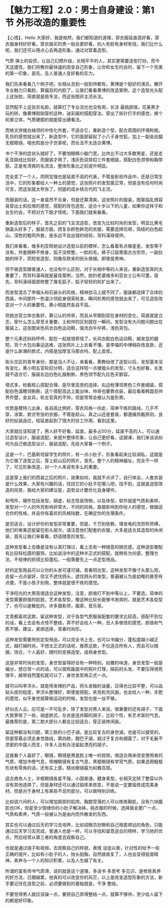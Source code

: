 # 【魅力工程】2.0：男士自身建设：第1节 外形改造的重要性

【心情】，Hello 大家好，我是格然，我们都知道的道理，穿衣服延直高好看，穿衣服身材好好看，穿衣服买的贵一般会更好看，别人有脸有身材有钱，我们比什么呢，我们还可以用点心去再造形象，通过对穿着造型。

气质 弹土的投资，让自己幻燃升级，长相平平的人，其实更需要造型打扮，而今天这捷克，我们将教你最快速的改变自己形象，让你和女生约会时，留下一个完美的第一印象，首先，丑人普通人变好看的实力。

我们先来看看几个例子吧，长相从丑到一般到帅都有，黄博是个挺好的演员，撇开专业魅力只看脸，算偏丑的内脸了，让我们看看黄博的改造案例，这个造型光头配上这张脸，简直就是挑专法，而这张图非主流长法。

显然配不上这张农名脸，就算打了专业流光也没有用，长法 最挑颜值，花美男才玩的转，像黄博刚刚穿的这种，迷彩服的搭配穿法，穿出了拆针打手的感觉，换个轮廓立体，气质硬朗的就能穿出硬看法。

而格文拼接白袖领的中性化外套，不适合它，重新造个型，配合周围的环境称脱，乳伤的感觉就出来了，新造型中，它的面部留起了小八子身世狐，加上一副金丝腿无框眼镜，咱也知是分子世家呢，而长法不太适合黄博。

书个干净的症状头就好了，不要怕眼睛小脑门宽，比帅比不过大多数男星，还是走乳亚路线比较好，而服装才用了，浅灰色双排扣三件套细装，搭配白色领带和胸带筋，正是有清爽的名流法，整体形象比之前提升明显。

完全变了一个人，而网宝强也是延直不高的代表，不管是影视作品中，还是日常生活中，它的形象都给人一种土的感觉，这张照片的发型属正常，但是没有任何时尚可言，而这张就太夸张了，彻底的成乡结合代的飞主流。

而服装的话，这一身虽然不合身，但是还算清爽，这张照片的服装，图案临乱很容易穿出土和拉塔的感觉，搭配的背包造型，适合十岁以下的儿童，如果你这样子和女生约会，不把对方下跑才怪呢，下面我们就来看看。

重新造型后的样子，首先之前的飞主流造型，改变为比较时尚的发型，明显比黄毛锅盖头好多了，服装方面，团复杂颜色鲜亮的衣服，需要选择仅顺，简结的白色趁山，深色的粗鸣外套，是永远不会出错的经验，背科漢母很帅。

我们来看看，维多利亚帮她设计造型以前的模样，怎么看着有点像星星，发型等于没有，外套拥种不修身，狐子没修整，一脸的毛，裤子口袋里面古古奈奈，一副拉她的样子，而短发造型，则像东欧来的街头换捆，即使是男神。

但不做造型跟普通人，也没有什么区别，对于长相中等的人来说，重新造型真的太重要了，而背科漢母就是最佳案例，当然，她的老婆维多利亚女士公布可墨，首先，背科漢母面部修整了眉毛狐子，狐子轻轻的轮扩出来了。

而发型混合了李福头和石装头的风格，精神劲马上就不同了，服装都选择了合体的西装，中间那件一色温沙领趁身很英轮发，瞬间形男的感觉就出来了，可见造型改变对一个人的重要性，黄小明虽然各自不高。

但她古官立体古象好，算公认的帅哥，而且从早期到现在身材的变化，简直就是立志，穿什么怎么穿至关重要，土和帅的区别就在一瞬间，发型没有大问题问题出在服装上，这张图米色风衣白色运动鞋，强洗白牛仔裤，浅色背包。

整个元素还妈妈呼呼，配在一起就很奇怪了，长风衣配白色运动鞋，越发显的腿短，背个大包向春运逃难，这张照片上上衣看不懂，是李福的中博相存改良款，还是什么新潮的款式，内搭是加厚宝马那衣吗，配上皮库。

街头交区的青年身份，那是当人不让，来看看，黄教绐改了造型以后，发型基本没有变化，黄小明五官轮扣分明，适合这样短一点楼俄头的发型，寸头也好看，长发就不适合它，服装左边白色礼服刪刪，黑色领节配九红色天额容。

塔式多，检裁核心搭配合理，是华里高贵的选择，右边枪薄领黑色三件套细装，搭配白色温瞎领刪刪，这个搭配高达上能出味，帅哥也要靠衣装，最后看看韩国丑帅界乔楚，金女兵，轮五官真的不帅，但是常常会被认为是形男。

优势是模特儿出身，各自高比例好，穿衣风格一向走，简单干练的路线，几乎不穿，涂案，款式夸张的衣服，不管是趁山，真之山还是套装，都遵循剪截原则，良好的扯装品位，给延直起到了很大的驻工作用，看到这里。

大家就应该知道了，男人好不好看，延直，最多占50分，延直不高的人，可以通过造型设计，服装选配，来提升整体形象，让自己更好看，这据课，我们来谈谈如何为自己做造型设计，服装选配，先给大家看一个例子。

这是一个，巴基斯坦留学生的照片，有一点小肚子，形象看起来比较调私，这就是为它做了造型之后，穿上趁山后的照片，首先，整个人的精神器址，完全不一样了，可见形象改造，对一个人来说有多么的重要。

这是穿上我们的西装之后的照片，效果如何，我就不点评了，自行体会，人套衣装是什么效果，大家有兴趣的话，找找它的小肚子在哪儿吧，找不到，这就是造型改造的风劳，我给大家的建议是，造型设计要优化自身硬件。

和甩件，硬件包括发型，胡虚，标志性装饰物，以及体型，软件就是气质和素样，发型对一个人的外贸影响非常大，不同的风格，直接影响到你给人的感觉，根据适合你的性格，并且你有喜欢的风格陆数，在确定你的生理条件。

是否适合，设计好你的发型非常重要，但是，千万别依赖，理发电的洗剪吹师傅，他们的审美还挺留在街头层次，请注意他们配套的衣服，大多是适合其造型的休闲装，首先让我们来看看，舒适随意的发型。

这种发型看上去像是没有认真打理过，看上去有一种随意的拥览感，这种造型要配有比较轻松感的服饰，比如说涂中的这种半正式的搭配，就稍有为何感，整理方法，不规律的抓得比较蓬松，一般需要先上一点定型用品。

好的定型用品可以让你的头发可谨可铺，青春阳光型，这种发型不像寸头那么短，会留一点点留好，但又不遮住鸽头，遮住鸽头的发型，普遍被认为是幼稚的甚至有点傻，不是小孩子别用，整体就是很干练的感觉。

干净阳光的大男孩很适合这种发型，注意，颜值打不到中等以上，不要选，简单的发型需要颜值的趁脱，艺术各型型，像这种比较长能够书发病的，就是艺术各型型了，也可以是散批的，许多摄影师，画家，音乐家。

文青都喜欢这款，留这种发型，对于各型气质服装配套的要求比较高，搭配不到位的话，看上去会有点怪不整结，弄不好会给人一种，丑人多做怪的感觉，颜值和气质不够，建议，紧顺选择，青春时尚形。

这种发型需要用到定型用品，可以完全书上去，也可以书偏分，蓬松度越小越正式，越打越时尚，不想太正式的话呢，推荐这款，不仅适合所有人，而且可以根据，场合，个人喜好，随时的变换造型，成熟身世型。

这是非常时尚的发型，身世型留得好会有一种特别，如雅的味道，身世发型一般是偏分，想日常一点的话，可以按照画面中的照片打理，隔前的头发，不要压得很死很平，越带自然蓬松就可以了，身世发型再正式一点。

就可以叫李浮头，就是用发辣的产品，将头发输的油量，压得也比较平整，可以品贴头皮的程度，李浮头整理好，即使是搭配，夹克和充风服，也会给人一种，牙肥的感觉，似乎身世就算做运动的时候，发型也是一丝不够。

好似古人云，应可是一不可乱步，除了发型对男人来说，很重要的还有胡子，下面大致萝练了一些，胡虚款式，左衣是连并脚的胡子，比较个性，有艺术家的气息，最推荐的是，第二款大部分人都会比较适合，穿正装修闲装。

留这种都没有问题，第三款的小巴子湖，是比较复古的身世湖，也是可以接受的，但是穿着必须走身世路线，第四款，翹巴子湖，就过于复古和细菌了，对于毛髮不浓密的中国人而言，许多人没有办法留起漂亮的胡子。

这就看个人喜好了，眼镜，眼镜是男是脸上唯一的视频，很适合用来改变使用者的气质，增加书卷气息，带帽眼镜有复古气息，黑框眼镜有学究气质，如果选用粗框形状有零角的话，还有实上感，精丝眼镜最为如雅百搭。

适合商务人士，半框眼镜各星不强，小国普通，健身素型，长相天定除了整容以外没有其他选择了，但是身材还可以通过锻炼来改变，不是说一定要锻炼成完美身材，但是对于身材上有某些不足的部分，可以做特别训练。

比如说六间的人，可以增加肩部的肌肉，胸膛受落的人可以练练胸肌，没有六块腹肌也OK，但是至少情绪你的小肚子解决掉，挑衣服的时候，选择面会更广一点，气质和素养，气质一般被认为是由内而外散发的东西。

其实也可以通过后天的学习去培养，比如说眼员扮眼和自己相差顺远的角色，只能通过后天学习去完成，普通人也是一样，可以寻找和留意适合的榜样，学习他的优点，然后经常从第三者的角度去观察自己。

也就是通过镜子和视频，去观察自己的样貌，表情 谈徒以表，针对性的给予一些正确的提升，比如有小肚子的人，抬头挺胸，自然就收复了，人也会显得挺直精神，素养与一个人的知识积累，以及人生越了有关。

所谓的富有师书气质滑，说的就是这个道理，多读书 多思考 多见识，是修炼素养的好方法，日期越累，他真的可以改变你的风茫，以上是改变造型形象的方法，新手要记住在造型之前，必须要做到的基础就是，干净 整结。

不要觉得男人就应该操一点，要把自己弄得整结一点，就算不够帅，至少给人留下的都是好印象。